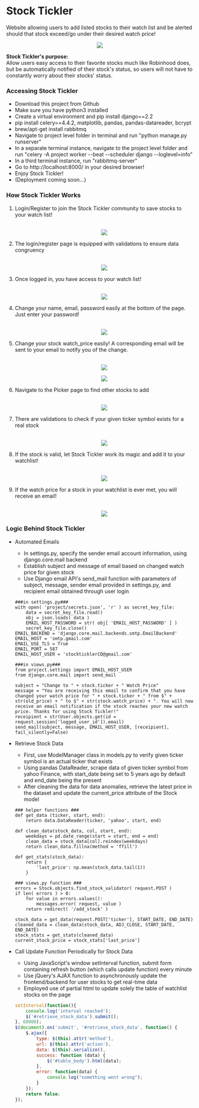 # Stock Tickler
Website allowing users to add listed stocks to their watch list and be alerted should that stock exceed/go under their desired watch price!

<p align = "center"><kbd><img src = "/images/home1.png"></kbd></p>

<p><strong>Stock Tickler's purpose:</strong><br> 
Allow users easy access to their favorite stocks much like Robinhood does, but be automatically notified of their stock's status, so users will not have to constantly worry about their stocks' status. </p>

<h3> Accessing Stock Tickler</h3>
<ul>
  <li>Download this project from Github</li>
  <li>Make sure you have python3 installed</li>
  <li>Create a virtual environment and pip install django==2.2</li>
  <li>pip install celery==4.4.2, matplotlib, pandas, pandas-datareader, bcrypt</li>
  <li>brew/apt-get install rabbitmq
  <li>Navigate to project level folder in terminal and run "python manage.py runserver"</li>
  <li>In a separate terminal instance, navigate to the project level folder and run "celery -A project worker --beat --scheduler django --loglevel=info"</li>
  <li>In a third terminal instance, run "rabbitmq-server"</li>
  <li>Go to http://localhost:8000/ in your desired browser!</li>
  <li>Enjoy Stock Tickler!</li>
  <li>(Deployment coming soon...)</li>
</ul>

<h3>How Stock Tickler Works</h3>
<ol>
  <li>Login/Register to join the Stock Tickler community to save stocks to your watch list!</li>
  <br>
  <p align = "center"><kbd><img src = "/images/login_page.gif"></kbd></p>
 <li>The login/register page is equipped with validations to ensure data congruency</li>
  <br>
 <p align = "center"><kbd><img src = "/images/validate.gif"></kbd></p>
  <li>Once logged in, you have access to your watch list!</li>
  <br>
 <p align = "center"><kbd><img src = "/images/login.gif"></kbd></p>
  <li>Change your name, email, password easily at the bottom of the page. Just enter your password!</li>
  <br>
  <p align = "center"><kbd><img src = "/images/update1.gif"></kbd></p>
  <li>Change your stock watch_price easily! A corresponding email will be sent to your email to notify you of the change.</li>
  <br>
  <p align = "center"><kbd><img src = "/images/change_price.gif"></kbd></p>
  <p align = "center"><kbd><img src = "/images/change_wp_email.gif"></kbd></p>
  <li>Navigate to the Picker page to find other stocks to add</li>
  <br>
  <p align = "center"><kbd><img src = "/images/picker.png"></kbd></p>
  <li>There are validations to check if your given ticker symbol exists for a real stock</li>
  <br>
  <p align = "center"><kbd><img src = "/images/stock_validate.gif"></kbd></p>
  <li>If the stock is valid, let Stock Tickler work its magic and add it to your watchlist!</li>
  <br>
  <p align = "center"><kbd><img src = "/images/add_stock.gif"></kbd></p>
  <li>If the watch price for a stock in your watchlist is ever met, you will receive an email!</li>
  <br>
  <p align = "center"><kbd><img src = "/images/watch_price_email.png"></kbd></p>
</ol>
<h3>Logic Behind Stock Tickler</h3>
<ul>
  <li>Automated Emails</li>
  <ul>
    <li>In settings.py, specify the sender email account information, using django.core.mail backend</li>
    <li>Establish subject and message of email based on changed watch price for given stock</li>
    <li>Use Django email API's send_mail function with parameters of subject, message, sender email provided in settings.py, and recipient email obtained through user login</li>
  </ul>
  
```python3
###in settings.py###
with open( 'project/secrets.json', 'r' ) as secret_key_file:
    data = secret_key_file.read()
    obj = json.loads( data )
    EMAIL_HOST_PASSWORD = str( obj[ 'EMAIL_HOST_PASSWORD' ] )
    secret_key_file.close()
EMAIL_BACKEND = 'django.core.mail.backends.smtp.EmailBackend'
EMAIL_HOST = 'smtp.gmail.com'
EMAIL_USE_TLS = True
EMAIL_PORT = 587
EMAIL_HOST_USER = 'stockticklerCD@gmail.com'

###in views.py###
from project.settings import EMAIL_HOST_USER
from django.core.mail import send_mail

subject = "Change to " + stock.ticker + " Watch Price"
message = "You are receiving this email to confirm that you have changed your watch price for " + stock.ticker + " from $" + str(old_price) + " to $" + str(stock.watch_price) + ". You will now receive an email notification if the stock reaches your new watch price. Thanks for using Stock Tickler!"
receipient = str(User.objects.get(id = request.session['logged_user_id']).email)
send_mail(subject, message, EMAIL_HOST_USER, [receipient], fail_silently=False)
```
  <li>Retrieve Stock Data</li>
  <ul>
    <li>First, use ModelManager class in models.py to verify given ticker symbol is an actual ticker that exists</li>
    <li>Using pandas DataReader, scrape data of given ticker symbol from yahoo Finance, with start_date being set to 5 years ago by default and end_date being the present</li>
    <li>After cleaning the data for data anomalies, retrieve the latest price in the dataset and update the current_price attribute of the Stock model</li>
  </ul>
  
```python3
### helper functions ###
def get_data (ticker, start, end):
    return data.DataReader(ticker, 'yahoo', start, end)

def clean_data(stock_data, col, start, end):
    weekdays = pd.date_range(start = start, end = end)
    clean_data = stock_data[col].reindex(weekdays)
    return clean_data.fillna(method = 'ffill')

def get_stats(stock_data):
    return {
        'last_price': np.mean(stock_data.tail(1))
    }
    
### views.py function ###
errors = Stock.objects.find_stock_validator( request.POST )
if len( errors ) > 0:
    for value in errors.values():
        messages.error( request, value )
    return redirect( '/add_stock' )

stock_data = get_data(request.POST['ticker'], START_DATE, END_DATE)
cleaned_data = clean_data(stock_data, ADJ_CLOSE, START_DATE, END_DATE)
stock_stats = get_stats(cleaned_data)
current_stock_price = stock_stats['last_price']

```
  <li>Call Update Function Periodically for Stock Data</li>
  <ul>
    <li>Using JavaScript's window setInterval function, submit form containing refresh button (which calls update function) every minute</li>
    <li>Use jQuery's AJAX function to asynchronously update the frontend/backend for user stocks to get real-time data</li>
    <li>Employed use of partial html to update solely the table of watchlist stocks on the page</li>
  </ul>

```js
setInterval(function(){ 
    console.log('interval reached');
    $('#retrieve_stock_data').submit();
}, 60000);
$(document).on('submit', '#retrieve_stock_data', function() {
    $.ajax({
        type: $(this).attr('method'),
        url: $(this).attr('action'),
        data: $(this).serialize(),
        success: function (data) {
            $('#table_body').html(data);
        },
        error: function(data) {
            console.log("something went wrong");
        }
    });
    return false;
});
```
</ul>
